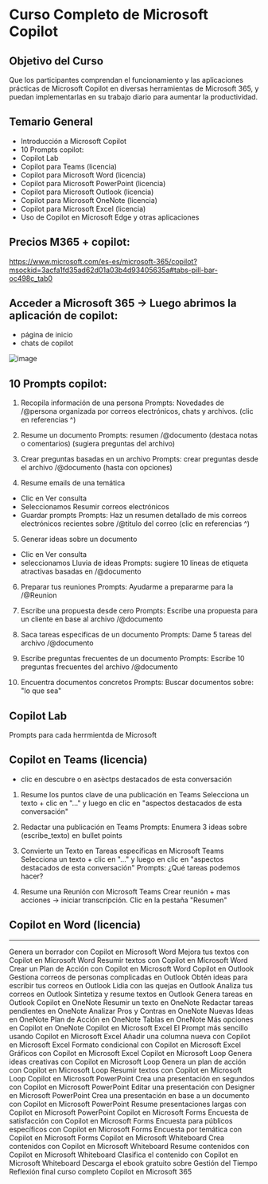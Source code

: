 # Curso Completo de Microsoft Copilot

## Objetivo del Curso
Que los participantes comprendan el funcionamiento y las aplicaciones prácticas de Microsoft Copilot en diversas herramientas de Microsoft 365, y puedan implementarlas en su trabajo diario para aumentar la productividad.

## Temario General
- Introducción a Microsoft Copilot
- 10 Prompts copilot:
- Copilot Lab
- Copilot para Teams (licencia)
- Copilot para Microsoft Word (licencia)
- Copilot para Microsoft PowerPoint (licencia)
- Copilot para Microsoft Outlook (licencia)
- Copilot para Microsoft OneNote (licencia)
- Copilot para Microsoft Excel (licencia)
- Uso de Copilot en Microsoft Edge y otras aplicaciones

## Precios M365 + copilot:
https://www.microsoft.com/es-es/microsoft-365/copilot?msockid=3acfa1fd35ad62d01a03b4d93405635a#tabs-pill-bar-oc498c_tab0

## Acceder a Microsoft 365 -> Luego abrimos la aplicación de copilot:
- página de inicio
- chats de copilot

![image](https://github.com/user-attachments/assets/e667dbd3-be55-46bb-909e-0716a923582e)

## 10 Prompts copilot:

1. Recopila información de una persona
Prompts: Novedades de /@persona organizada por correos electrónicos, chats y archivos. (clic en referencias ^)

2. Resume un documento
Prompts: resumen /@documento (destaca notas o comentarios) (sugiera preguntas del archivo)

3. Crear preguntas basadas en un archivo
Prompts: crear preguntas desde el archivo /@documento (hasta con opciones)

4. Resume emails de una temática
- Clic en Ver consulta
- Seleccionamos Resumir correos electrónicos
- Guardar prompts
Prompts: Haz un resumen detallado de mis correos electrónicos recientes sobre /@titulo del correo (clic en referencias ^)

5. Generar ideas sobre un documento
- Clic en Ver consulta
- seleccionamos Lluvia de ideas
Prompts: sugiere 10 líneas de etiqueta atractivas basadas en /@documento

6. Preparar tus reuniones
Prompts: Ayudarme a prepararme para la /@Reunion 

7. Escribe una propuesta desde cero
Prompts: Escribe una propuesta para un cliente en base al archivo /@documento

8. Saca tareas especificas de un documento
Prompts: Dame 5 tareas del archivo /@documento

9. Escribe preguntas frecuentes de un documento
Prompts: Escribe 10 preguntas frecuentes del archivo /@documento

10. Encuentra documentos concretos
Prompts: Buscar documentos sobre: "lo que sea"

## Copilot Lab
Prompts para cada herrmientda de Microsoft

## Copilot en Teams (licencia)
- clic en descubre o en asèctps destacados de esta conversación

1. Resume los puntos clave de una publicación en Teams
Selecciona un texto + clic en "..." y luego en clic en "aspectos destacados de esta conversación"

2. Redactar una publicación en Teams
Prompts: Enumera 3 ideas sobre (escribe_texto) en bullet points

4. Convierte un Texto en Tareas específicas en Microsoft Teams
Selecciona un texto + clic en "..." y luego en clic en "aspectos destacados de esta conversación"
Prompts: ¿Qué tareas podemos hacer?

5. Resume una Reunión con Microsoft Teams
Crear reunión + mas acciones -> iniciar transcripción.
Clic en la pestaña "Resumen"

## Copilot en Word (licencia)


--------------
Genera un borrador con Copilot en Microsoft Word
Mejora tus textos con Copilot en Microsoft Word
Resumir textos con Copilot en Microsoft Word
Crear un Plan de Acción con Copilot en Microsoft Word
Copilot en Outlook
Gestiona correos de personas complicadas en Outlook
Obtén ideas para escribir tus correos en Outlook
Lidia con las quejas en Outlook
Analiza tus correos en Outlook
Sintetiza y resume textos en Outlook
Genera tareas en Outlook 
Copilot en OneNote
Resumir un texto en OneNote
Redactar tareas pendientes en OneNote
Analizar Pros y Contras en OneNote
Nuevas Ideas en OneNote
Plan de Acción en OneNote
Tablas en OneNote
Más opciones en Copilot en OneNote
Copilot en Microsoft Excel
El Prompt más sencillo usando Copilot en Microsoft Excel
Añadir una columna nueva con Copilot en Microsoft Excel
Formato condicional con Copilot en Microsoft Excel
Gráficos con Copilot en Microsoft Excel
Copilot en Microsoft Loop
Genera ideas creativas con Copilot en Microsoft Loop
Genera un plan de acción con Copilot en Microsoft Loop
Resumir textos con Copilot en Microsoft Loop
Copilot en Microsoft PowerPoint
Crea una presentación en segundos con Copilot en Microsoft PowerPoint
Editar una presentación con Designer en Microsoft PowerPoint
Crea una presentación en base a un documento con Copilot en Microsoft PowerPoint
Resume presentaciones largas con Copilot en Microsoft PowerPoint
Copilot en Microsoft Forms
Encuesta de satisfacción con Copilot en Microsoft Forms
Encuesta para públicos específicos con Copilot en Microsoft Forms
Encuesta por temática con Copilot en Microsoft Forms
Copilot en Microsoft Whiteboard
Crea contenidos con Copilot en Microsoft Whiteboard
Resume contenidos con Copilot en Microsoft Whiteboard
Clasifica el contenido con Copilot en Microsoft Whiteboard
Descarga el ebook gratuito sobre Gestión del Tiempo
Reflexión final curso completo Copilot en Microsoft 365

